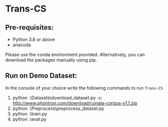# Trans-CS

## Pre-requisites:

* Python 3.8 or above
* anacoda

Please use the conda environment provided. Alternatively, you can download the packages manually using pip.

## Run on Demo Dataset:
In the console of your choice write the following commands to run `Trans-CS`

1. python .\Datasets\download_dataset.py -u http://www.phontron.com/download/conala-corpus-v1.1.zip
2. python .\Preprocess\preprocess_dataset.py
3. python .\train.py
4. python .\eval.py
